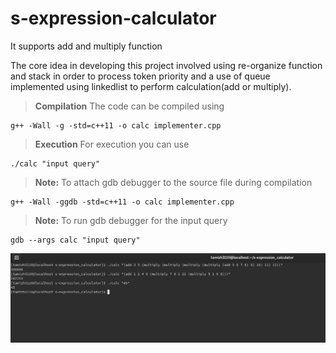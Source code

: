 # s-expression-calculator

It supports add and multiply function 

The core idea in developing this project involved using re-organize function and stack in order to process token priority and a use of queue implemented using linkedlist to perform calculation(add or multiply).

> **Compilation**
The code can be compiled using 
```
g++ -Wall -g -std=c++11 -o calc implementer.cpp
```

> **Execution**
For execution you can use 
```
./calc "input query"
```
> **Note:** To attach gdb debugger to the source file during compilation
```
g++ -Wall -ggdb -std=c++11 -o calc implementer.cpp
```

> **Note:** To run gdb debugger for the input query
```
gdb --args calc "input query"
```

<img src="https://github.com/tamizh3110/s-expression-calculator/blob/master/output_screenshot.png"></img>
